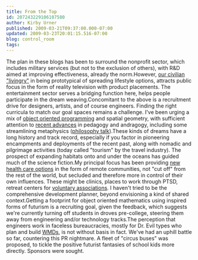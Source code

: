 ```yaml
---
title: From the Top
id: 207243229106107580
author: Kirby Urner
published: 2009-03-21T09:37:00.000-07:00
updated: 2009-03-23T20:01:15.516-07:00
blog: control_room
tags: 
---
```


The plan in these blogs has been to surround the nonprofit sector, which includes military services (but not to the exclusion of others), with R&D aimed at improving effectiveness, already the norm.However, [our civilian "livingry"](http://worldgame.blogspot.com/2009/02/shovel-ready.html) in being prototypical of spreading lifestyle options, attracts public focus in the form of reality television with product placements.  The entertainment sector serves a bridging function here, helps people participate in the dream weaving.Concomitant to the above is a recruitment drive for designers, artists, and of course engineers.  Finding the right curricula to match our goal spaces remains a challenge.  I've been urging a mix of [object oriented programming](http://worldgame.blogspot.com/2009/02/regarding-objectifying.html) and spatial geometry, with sufficient attention to [recent advances](http://worldgame.blogspot.com/search?q=Forbidden) in pedagogy and andragogy, including some streamlining metaphysics ([philosophy talk](http://coffeeshopsnet.blogspot.com/)).These kinds of dreams have a long history and track record, especially if you factor in pioneering encampments and deployments of the recent past, along with nomadic and pilgrimage activities (today called "tourism" by the travel industry).  The prospect of expanding habitats onto and under the oceans has guided much of the science fiction.My principal focus has been providing [new health care options](http://worldgame.blogspot.com/2007/09/futurism-revisited.html) in the form of remote communities, not "cut off" from the rest of the world, but secluded and therefore more in control of their own influences.  These might be clinics, places to work through PTSD, retreat centers for [voluntary associations](http://mybizmo.blogspot.com/2008/12/voluntary-associations.html).  I haven't tried to be the comprehensive development planner, beyond envisioning a kind of shared context.Getting a footprint for object oriented mathematics using inspired forms of futurism is a recruiting goal, given the feedback, which suggests we're currently turning off students in droves pre-college, steering them away from engineering and/or technology tracks.The perception that engineers work in faceless bureaucracies, mostly for Dr. Evil types who plan and build [WMDs](http://www.funnyordie.com/videos/73072b6dfe/ali-g-with-pat-buchanan-from-aligshow_fan), is not without basis in fact.  We've had an uphill battle so far, countering this PR nightmare.  A fleet of "circus buses" was proposed, to tickle the positive futurist fantasies of school kids more directly.  Sponsors were sought.